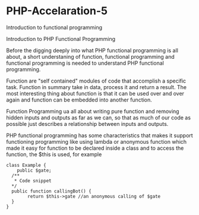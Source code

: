 # PHP-Accelaration-5
Introduction to functional programming

Introduction to PHP Functional Programming



Before the digging deeply into what PHP functional programming is all about, a short understaning of function, functional programming and functional programming is needed to understand PHP functional programming.

Function are "self contained" modules of code that accomplish a specific task. Function in summary take  in data, process it and return a result. The most interesting thing about function is that it can be used over and over again and function can be embedded into another function.

Function Programming ua all about writing pure function and  removing hidden inputs and outputs as far as we can, so that as much of our code as possible just describes a relationship between inputs and outputs. 

PHP functional programming has some characteristics that makes it support functioning programming like using lambda or anonymous function which made it easy for function to be declared inside a class and to access the function, the $this is used, for example 

    class Example {
    	public $gate;
      /** 
       * Code snippet
      */
      public function callingBot() {
        	return $this->gate //an anonymous calling of $gate
      }
    }



